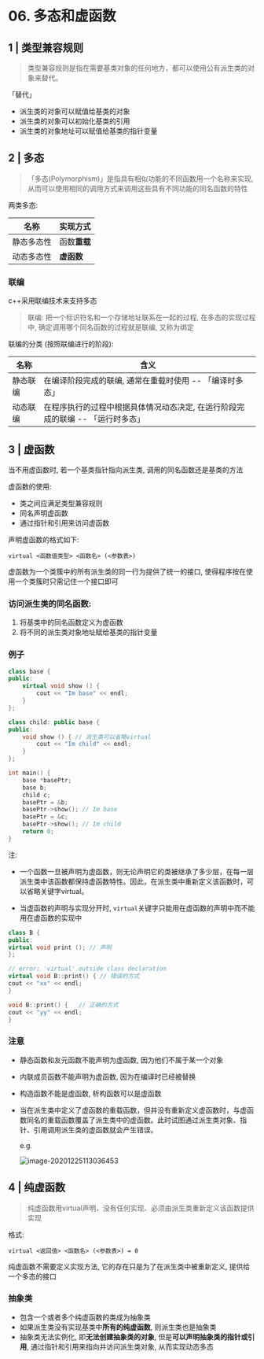 # 06. 多态和虚函数

## 1 | 类型兼容规则

> 类型兼容规则是指在需要基类对象的任何地方，都可以使用公有派生类的对象来替代。

「替代」

- 派生类的对象可以赋值给基类的对象
- 派生类的对象可以初始化基类的引用
- 派生类的对象地址可以赋值给基类的指针变量

## 2 | 多态

> 「多态(Polymorphism)」是指具有相似功能的不同函数用一个名称来实现, 从而可以使用相同的调用方式来调用这些具有不同功能的同名函数的特性

两类多态:

| 名称       | 实现方式     |
| ---------- | ------------ |
| 静态多态性 | 函数**重载** |
| 动态多态性 | **虚函数**   |

### 联编

c++采用联编技术来支持多态

> 联编: 把一个标识符名和一个存储地址联系在一起的过程, 在多态的实现过程中, 确定调用哪个同名函数的过程就是联编, 又称为绑定

联编的分类 (按照联编进行的阶段):

| 名称     | 含义                                                         |
| -------- | ------------------------------------------------------------ |
| 静态联编 | 在编译阶段完成的联编, 通常在重载时使用 -- 「编译时多态」     |
| 动态联编 | 在程序执行的过程中根据具体情况动态决定, 在运行阶段完成的联编 -- 「运行时多态」 |

## 3 | 虚函数

当不用虚函数时, 若一个基类指针指向派生类, 调用的同名函数还是基类的方法

虚函数的使用:

- 类之间应满足类型兼容规则
- 同名声明虚函数
- 通过指针和引用来访问虚函数

声明虚函数的格式如下:

`virtual <函数值类型> <函数名> (<参数表>) `

虚函数为一个类簇中的所有派生类的同一行为提供了统一的接口, 使得程序按在使用一个类簇时只需记住一个接口即可

### 访问派生类的同名函数:

1. 将基类中的同名函数定义为虚函数
2. 将不同的派生类对象地址赋给基类的指针变量

### 例子

```cpp
class base {
public:
    virtual void show () {
        cout << "Im base" << endl;
    }
};

class child: public base {
public:
    void show () { // 派生类可以省略virtual
        cout << "Im child" << endl;
    }
};

int main() {
    base *basePtr;
    base b;
    child c;
    basePtr = &b;
    basePtr->show(); // Im base
    basePtr = &c;
    basePtr->show(); // Im child
    return 0;
}
```

注:

- 一个函数一旦被声明为虚函数，则无论声明它的类被继承了多少层，在每一层派生类中该函数都保持虚函数特性。因此，在派生类中重新定义该函数时，可以省略关键字virtual。

- 当虚函数的声明与实现分开时, `virtual`关键字只能用在虚函数的声明中而不能用在虚函数的实现中

```cpp
class B {
public:
virtual void print (); // 声明
};

// error: 'virtual' outside class declaration
virtual void B::print() { // 错误的方式
cout << "xx" << endl;
}

void B::print() {	// 正确的方式
cout << "yy" << endl;
}
```

### 注意

- 静态函数和友元函数不能声明为虚函数, 因为他们不属于某一个对象
- 内联成员函数不能声明为虚函数, 因为在编译时已经被替换
- 构造函数不能是虚函数, 析构函数可以是虚函数

- 当在派生类中定义了虚函数的重载函数，但并没有重新定义虚函数时，与虚函数同名的重载函数覆盖了派生类中的虚函数。此时试图通过派生类对象、指针、引用调用派生类的虚函数就会产生错误。

  e.g.

  ![image-20201225113036453](https://youpai.roccoshi.top/img/20210102193818.png)

## 4 | 纯虚函数

> 纯虚函数用virtual声明，没有任何实现、必须由派生类重新定义该函数提供实现

格式: 

`virtual <返回值> <函数名> (<参数表>) = 0`

纯虚函数不需要定义实现方法, 它的存在只是为了在派生类中被重新定义, 提供给一个多态的接口

### 抽象类

- 包含一个或者多个纯虚函数的类成为抽象类
- 如果派生类没有实现基类中**所有的纯虚函数**, 则派生类也是抽象类
- 抽象类无法实例化, 即**无法创建抽象类的对象**, 但是**可以声明抽象类的指针或引用**, 通过指针和引用来指向并访问派生类对象, 从而实现动态多态



